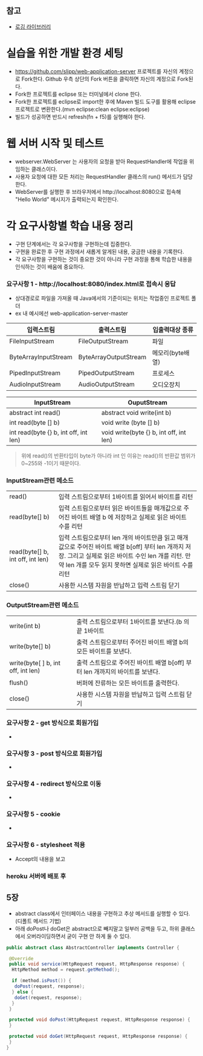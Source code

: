 ## 참고

- [로깅 라이브러리](https://www.youtube.com/watch?v=040Y3MBNnyw&ab_channel=%EB%B0%95%EC%9E%AC%EC%84%B1)

# 실습을 위한 개발 환경 세팅
* https://github.com/slipp/web-application-server 프로젝트를 자신의 계정으로 Fork한다. Github 우측 상단의 Fork 버튼을 클릭하면 자신의 계정으로 Fork된다.
* Fork한 프로젝트를 eclipse 또는 터미널에서 clone 한다.
* Fork한 프로젝트를 eclipse로 import한 후에 Maven 빌드 도구를 활용해 eclipse 프로젝트로 변환한다.(mvn eclipse:clean eclipse:eclipse)
* 빌드가 성공하면 반드시 refresh(fn + f5)를 실행해야 한다.

# 웹 서버 시작 및 테스트
* webserver.WebServer 는 사용자의 요청을 받아 RequestHandler에 작업을 위임하는 클래스이다.
* 사용자 요청에 대한 모든 처리는 RequestHandler 클래스의 run() 메서드가 담당한다.
* WebServer를 실행한 후 브라우저에서 http://localhost:8080으로 접속해 "Hello World" 메시지가 출력되는지 확인한다.

# 각 요구사항별 학습 내용 정리
* 구현 단계에서는 각 요구사항을 구현하는데 집중한다. 
* 구현을 완료한 후 구현 과정에서 새롭게 알게된 내용, 궁금한 내용을 기록한다.
* 각 요구사항을 구현하는 것이 중요한 것이 아니라 구현 과정을 통해 학습한 내용을 인식하는 것이 배움에 중요하다. 

### 요구사항 1 - http://localhost:8080/index.html로 접속시 응답

- 상대경로로 파일을 가져올 때 Java에서의 기준이되는 위치는 작업중인 프로젝트 폴더
- ex 내 예시에선 web-application-server-master
  
| 입력스트림                | 출력스트림                 | 입출력대상 종류    |
|----------------------|-----------------------|-------------|
| FileInputStream      | FileOutputStream      | 파일          |
| ByteArrayInputStream | ByteArrayOutputStream | 메모리(byte배열) |
| PipedInputStream     | PipedOutputStream     | 프로세스        |
| AudioInputStream     | AudioOutputStream     | 오디오장치       |

| InputStream                           | OuputStream                             |
|---------------------------------------|-----------------------------------------|
| abstract int read()                   | abstract void write(int b)              |
 | int read(byte [] b)                   | void write (byte [] b)                  |
 | int read(byte {} b, int off, int len) | void write(byte {} b, int off, int len) |

> 위에 read()의 반환타입이 byte가 아니라 int 인 이유는 read()의 반환값 범위가 0~255와 -1이기 때문이다.

### InputStream관련 메소드

|||
|------|----|
|read()|입력 스트림으로부터 1바이트를 읽어서 바이트를 리턴|
|read(byte[] b)|입력 스트림으로부터 읽은 바이트들을 매개값으로 주어진 바이트 배열 b 에 저장하고 실제로 읽은 바이트 수를 리턴|
|read(byte[] b, int off, int len)|입력 스트림으로부터 len 개의 바이트만큼 읽고 매개값으로 주어진 바이트 배열 b[off] 부터 len 개까지 저장. 그리고 실제로 읽은 바이트 수인 len 개를 리턴. 만약 len 개를 모두 읽지 못하면 실제로 읽은 바이트 수를 리턴|
|close()|사용한 시스템 자원을 반납하고 입력 스트림 닫기|

### OutputStream관련 메소드

|||
|---|---|
|write(int b)|출력 스트림으로부터 1바이트를 보낸다.(b 의 끝 1바이트|
|write(byte[] b)|출력 스트림으로부터 주어진 바이트 배열 b의 모든 바이트를 보낸다.|
|write(byte[ ] b, int off, int len)|출력 스트림으로 주어진 바이트 배열 b[off] 부터 len 개까지의 바이트를 보낸다.|
|flush()|버퍼에 잔류하는 모든 바이트를 출력한다.|
|close()|사용한 시스템 자원을 반납하고 입력 스트림 닫기|


### 요구사항 2 - get 방식으로 회원가입
* 

### 요구사항 3 - post 방식으로 회원가입
* 

### 요구사항 4 - redirect 방식으로 이동
* 

### 요구사항 5 - cookie
* 

### 요구사항 6 - stylesheet 적용
* Accept의 내용을 보고 

### heroku 서버에 배포 후

## 5장

- abstract class에서 인터페이스 내용을 구현하고 추상 메서드를 실행할 수 있다. (디폴트 메서드 기법)
- 아래 doPost나 doGet은 abstract으로 빼지말고 일부러 공백을 두고, 하위 클래스에서 오버라이딩하면서 굳이 구현 안 하게 둘 수 있다.
```java
public abstract class AbstractController implements Controller {

 @Override
 public void service(HttpRequest request, HttpResponse response) {
  HttpMethod method = request.getMethod();

  if (method.isPost()) {
   doPost(request, response);
  } else {
   doGet(request, response);
  }
 }

 protected void doPost(HttpRequest request, HttpResponse response) {
 }

 protected void doGet(HttpRequest request, HttpResponse response) {
 }
}
```